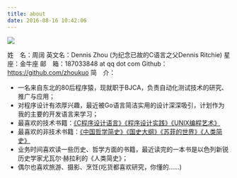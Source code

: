 ```yaml
---
title: about
date: 2016-08-16 10:42:06
---
```

![](https://avatars2.githubusercontent.com/u/1930531?v=3&s=460)

姓　名：周阔
英文名：Dennis Zhou (为纪念已故的C语言之父Dennis Ritchie)
星　座：金牛座
邮　箱：187033848 at qq dot com
Github：https://github.com/zhoukuo
简　介：
* 一名来自东北的80后程序猿，现就职于BJCA，负责自动化测试技术的研究、推广与应用；
* 对程序设计有浓厚兴趣，最近被Go语言简洁实用的设计深深吸引，计划作为我的主要的开发语言来学习；
* 最喜欢的技术书籍：[《C程序设计语言》](https://book.douban.com/subject/1139336/)[《程序设计实践》](https://book.douban.com/subject/1173548/)[《UNIX编程艺术》](https://book.douban.com/subject/1467587/)
* 最喜欢的非技术书籍：[《中国哲学简史》](https://book.douban.com/subject/20501147/)[《国史大纲》](https://book.douban.com/subject/6004630/)[《苏菲的世界》](https://book.douban.com/subject/2284311/)[《人类简史》](https://book.douban.com/subject/25985021/)
* 业务时间喜欢读一些历史、哲学方面的书籍，最近读完的一本书是以色列新锐历史学家尤瓦尔·赫拉利的《人类简史》；
* 偶尔也喜欢旅游、摄影、烹饪(吃货都喜欢研究，你懂的......)
